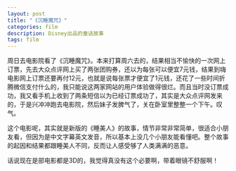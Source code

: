 ```yaml
---
layout: post
title: "《沉睡魔咒》"
categories: film
description: Disney出品的童话故事
tags: film
---
```

周日去电影院看了《沉睡魔咒》。本来打算周六去的，结果相当不愉快的一次网上订票，先去大众点评网上买了两张团购券，还以为每张可以便宜7元钱，结果到嗨电影网上订票还要再付12元，也就是说每张票才便宜了1元钱，还花了一些时间折腾微信支付什么的，我只能说这两家网站的用户体验做得很烂。而且当时没订票成功，我又看手机上收到了两条短信以为已经订票成功了，其实是大众点评网发来的，于是兴冲冲跑去电影院，然后妹子发脾气了，关在卧室里整整一个下午。叹气。

这个电影呢，其实就是新版的《睡美人》的故事，情节非常非常简单，很适合小朋友看，但因为是中文字幕英文发音，所以基本上没几个小朋友能看懂吧。整个故事的起因和结果都跟睡美人不同，反而让人感受够了人类满满的恶意。

话说现在是部电影都是3D的，我觉得真没有这个必要啊，带着眼镜不舒服啊！
